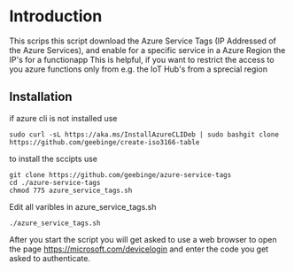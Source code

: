 
# Introduction

This scrips this script download the Azure Service Tags (IP Addressed of the Azure Services), and enable for a specific service in a Azure Region the IP's for a functionapp 
This is helpful, if you want to restrict the access to you azure functions only from e.g. the IoT Hub's from a sprecial region 


## Installation

if azure cli is not installed use

```
sudo curl -sL https://aka.ms/InstallAzureCLIDeb | sudo bashgit clone https://github.com/geebinge/create-iso3166-table
```

to install the sccipts use

```
git clone https://github.com/geebinge/azure-service-tags
cd ./azure-service-tags
chmod 775 azure_service_tags.sh
```

Edit all varibles in azure_service_tags.sh

```
./azure_service_tags.sh 
```

After you start the script you will get asked to use a web browser to open the page https://microsoft.com/devicelogin and enter the code you get asked to authenticate.
